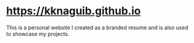 # https://kknaguib.github.io
This is a personal website I created as a branded resume and is also used to showcase my projects.
